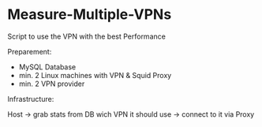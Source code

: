 # Measure-Multiple-VPNs
Script to use the VPN with the best Performance

Preparement:
- MySQL Database
- min. 2 Linux machines with VPN & Squid Proxy
- min. 2 VPN provider

Infrastructure:

Host -> grab stats from DB wich VPN it should use -> connect to it via Proxy


